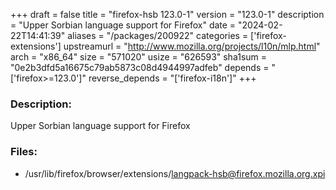 +++
draft = false
title = "firefox-hsb 123.0-1"
version = "123.0-1"
description = "Upper Sorbian language support for Firefox"
date = "2024-02-22T14:41:39"
aliases = "/packages/200922"
categories = ['firefox-extensions']
upstreamurl = "http://www.mozilla.org/projects/l10n/mlp.html"
arch = "x86_64"
size = "571020"
usize = "626593"
sha1sum = "0e2b3dfd5a16675c79ab5873c08d4944997adfeb"
depends = "['firefox>=123.0']"
reverse_depends = "['firefox-i18n']"
+++
### Description: 
Upper Sorbian language support for Firefox

### Files: 
* /usr/lib/firefox/browser/extensions/langpack-hsb@firefox.mozilla.org.xpi
